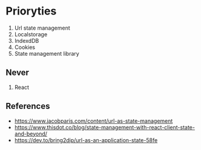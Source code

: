 # Prioryties

1. Url state management
2. Localstorage
3. IndexdDB
4. Cookies
5. State management library

## Never

1. React

## References

- https://www.jacobparis.com/content/url-as-state-management
- https://www.thisdot.co/blog/state-management-with-react-client-state-and-beyond/
- https://dev.to/bring2dip/url-as-an-application-state-58fe
